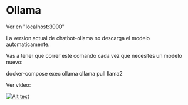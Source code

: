 # Ollama

Ver en "localhost:3000"

 La version actual de chatbot-ollama no descarga el modelo automaticamente.
 
 Vas a tener que correr este comando cada vez que necesites un modelo nuevo:
 
 docker-compose exec ollama ollama pull llama2  


 Ver vídeo:

 [![Alt text](https://img.youtube.com/vi/DEcP4bkvHG4/0.jpg)](https://www.youtube.com/watch?v=DEcP4bkvHG4)

